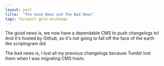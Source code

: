 ```yaml
---
layout: post
title:  "The Good News and The Bad News"
tags: fairport gold exchange
---
```


The good news is, we now have a dependable CMS to push changelogs to! And it's hosted by Github, so it's not going to fall off the face of the earth like scriptogram did.

The bad news is, I lost all my previous changelogs because Tumblr lost them when I was migrating CMS hosts.
